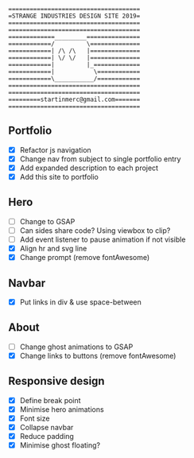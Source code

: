 ```
=====================================
=STRANGE INDUSTRIES DESIGN SITE 2019=
=====================================
=====================================
=============_________===============
============/         \==============
============| /\ /\   |==============
============| \/ \/   |==============
============|         |_=============
============|           \============
============\___________/============
=====================================
=====================================
=========startinmerc@gmail.com=======
=====================================
```

## Portfolio
- [x] Refactor js navigation
- [x] Change nav from subject to single portfolio entry
- [X] Add expanded description to each project
- [X] Add this site to portfolio

## Hero
- [ ] Change to GSAP
- [ ] Can sides share code? Using viewbox to clip?
- [ ] Add event listener to pause animation if not visible
- [x] Align hr and svg line
- [x] Change prompt (remove fontAwesome)

## Navbar
- [x] Put links in div & use space-between

## About
- [ ] Change ghost animations to GSAP
- [x] Change links to buttons (remove fontAwesome)

## Responsive design
- [x] Define break point
- [x] Minimise hero animations
- [x] Font size
- [x] Collapse navbar
- [x] Reduce padding
- [x] Minimise ghost floating?